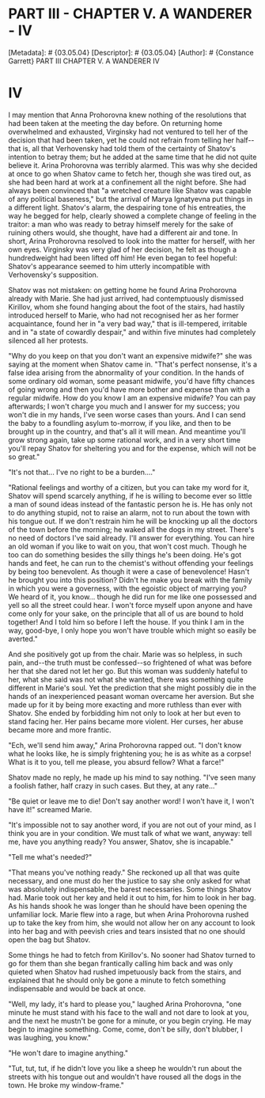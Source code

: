 # PART III - CHAPTER V. A WANDERER - IV
[Metadata]: # {03.05.04}
[Descriptor]: # {03.05.04}
[Author]: # {Constance Garrett}
PART III
CHAPTER V. A WANDERER
IV
# IV
I may mention that Anna Prohorovna knew nothing of the resolutions that had
been taken at the meeting the day before. On returning home overwhelmed and
exhausted, Virginsky had not ventured to tell her of the decision that had been
taken, yet he could not refrain from telling her half--that is, all that
Verhovensky had told them of the certainty of Shatov's intention to betray
them; but he added at the same time that he did not quite believe it. Arina
Prohorovna was terribly alarmed. This was why she decided at once to go when
Shatov came to fetch her, though she was tired out, as she had been hard at
work at a confinement all the night before. She had always been convinced that
"a wretched creature like Shatov was capable of any political baseness," but
the arrival of Marya Ignatyevna put things in a different light. Shatov's
alarm, the despairing tone of his entreaties, the way he begged for help,
clearly showed a complete change of feeling in the traitor: a man who was ready
to betray himself merely for the sake of ruining others would, she thought,
have had a different air and tone. In short, Arina Prohorovna resolved to look
into the matter for herself, with her own eyes. Virginsky was very glad of her
decision, he felt as though a hundredweight had been lifted off him! He even
began to feel hopeful: Shatov's appearance seemed to him utterly incompatible
with Verhovensky's supposition.

Shatov was not mistaken: on getting home he found Arina Prohorovna already with
Marie. She had just arrived, had contemptuously dismissed Kirillov, whom she
found hanging about the foot of the stairs, had hastily introduced herself to
Marie, who had not recognised her as her former acquaintance, found her in "a
very bad way," that is ill-tempered, irritable and in "a state of cowardly
despair," and within five minutes had completely silenced all her protests.

"Why do you keep on that you don't want an expensive midwife?" she was saying
at the moment when Shatov came in. "That's perfect nonsense, it's a false idea
arising from the abnormality of your condition. In the hands of some ordinary
old woman, some peasant midwife, you'd have fifty chances of going wrong and
then you'd have more bother and expense than with a regular midwife. How do you
know I am an expensive midwife? You can pay afterwards; I won't charge you much
and I answer for my success; you won't die in my hands, I've seen worse cases
than yours. And I can send the baby to a foundling asylum to-morrow, if you
like, and then to be brought up in the country, and that's all it will mean.
And meantime you'll grow strong again, take up some rational work, and in a
very short time you'll repay Shatov for sheltering you and for the expense,
which will not be so great."

"It's not that... I've no right to be a burden...."

"Rational feelings and worthy of a citizen, but you can take my word for it,
Shatov will spend scarcely anything, if he is willing to become ever so little
a man of sound ideas instead of the fantastic person he is. He has only not to
do anything stupid, not to raise an alarm, not to run about the town with his
tongue out. If we don't restrain him he will be knocking up all the doctors of
the town before the morning; he waked all the dogs in my street. There's no
need of doctors I've said already. I'll answer for everything. You can hire an
old woman if you like to wait on you, that won't cost much. Though he too can
do something besides the silly things he's been doing. He's got hands and feet,
he can run to the chemist's without offending your feelings by being too
benevolent. As though it were a case of benevolence! Hasn't he brought you into
this position? Didn't he make you break with the family in which you were a
governess, with the egoistic object of marrying you? We heard of it, you
know... though he did run for me like one possessed and yell so all the street
could hear. I won't force myself upon anyone and have come only for your sake,
on the principle that all of us are bound to hold together! And I told him so
before I left the house. If you think I am in the way, good-bye, I only hope
you won't have trouble which might so easily be averted."

And she positively got up from the chair. Marie was so helpless, in such pain,
and--the truth must be confessed--so frightened of what was before her that she
dared not let her go. But this woman was suddenly hateful to her, what she said
was not what she wanted, there was something quite different in Marie's soul.
Yet the prediction that she might possibly die in the hands of an inexperienced
peasant woman overcame her aversion. But she made up for it by being more
exacting and more ruthless than ever with Shatov. She ended by forbidding him
not only to look at her but even to stand facing her. Her pains became more
violent. Her curses, her abuse became more and more frantic.

"Ech, we'll send him away," Arina Prohorovna rapped out. "I don't know what he
looks like, he is simply frightening you; he is as white as a corpse! What is
it to you, tell me please, you absurd fellow? What a farce!"

Shatov made no reply, he made up his mind to say nothing. "I've seen many a
foolish father, half crazy in such cases. But they, at any rate..."

"Be quiet or leave me to die! Don't say another word! I won't have it, I won't
have it!" screamed Marie.

"It's impossible not to say another word, if you are not out of your mind, as I
think you are in your condition. We must talk of what we want, anyway: tell me,
have you anything ready? You answer, Shatov, she is incapable."

"Tell me what's needed?"

"That means you've nothing ready." She reckoned up all that was quite
necessary, and one must do her the justice to say she only asked for what was
absolutely indispensable, the barest necessaries. Some things Shatov had. Marie
took out her key and held it out to him, for him to look in her bag. As his
hands shook he was longer than he should have been opening the unfamiliar lock.
Marie flew into a rage, but when Arina Prohorovna rushed up to take the key
from him, she would not allow her on any account to look into her bag and with
peevish cries and tears insisted that no one should open the bag but Shatov.

Some things he had to fetch from Kirillov's. No sooner had Shatov turned to go
for them than she began frantically calling him back and was only quieted when
Shatov had rushed impetuously back from the stairs, and explained that he
should only be gone a minute to fetch something indispensable and would be back
at once.

"Well, my lady, it's hard to please you," laughed Arina Prohorovna, "one minute
he must stand with his face to the wall and not dare to look at you, and the
next he mustn't be gone for a minute, or you begin crying. He may begin to
imagine something. Come, come, don't be silly, don't blubber, I was laughing,
you know."

"He won't dare to imagine anything."

"Tut, tut, tut, if he didn't love you like a sheep he wouldn't run about the
streets with his tongue out and wouldn't have roused all the dogs in the town.
He broke my window-frame."

